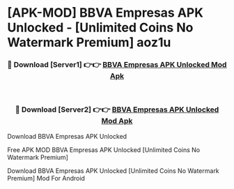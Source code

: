 # [APK-MOD] BBVA Empresas APK Unlocked - [Unlimited Coins No Watermark Premium] aoz1u



<div align="center">
<h3>🔴 Download [Server1] 👉👉 <a href="https://momento.my/?title=BBVA_Empresas_APK_Unlocked">BBVA Empresas APK Unlocked Mod Apk</a></h3><br>

<h3>🔴 Download [Server2] 👉👉 <a href="https://momento.my/?title=BBVA_Empresas_APK_Unlocked">BBVA Empresas APK Unlocked Mod Apk</a></h3>
</div>



Download BBVA Empresas APK Unlocked 

Free APK MOD BBVA Empresas APK Unlocked [Unlimited Coins No Watermark Premium]

Download BBVA Empresas APK Unlocked [Unlimited Coins No Watermark Premium] Mod For Android
